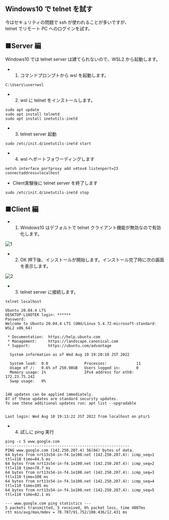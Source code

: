 ## Windows10 で telnet を試す

今はセキュリティの問題で ssh が使われることが多いですが、  
telnet でリモート PC へのログインを試す。

## ■Server 編

Windows10 では telnet server は建てられないので、WSL2 から起動します。

- 1. コマンドプロンプトから wsl を起動します。

```
C:\Users\user>wsl
```

- 2. wsl に telnet をインストールします。

```
sudo apt update
sudo apt install telnetd
sudo apt install inetutils-inetd
```

- 3. telnet server 起動

```
sudo /etc/init.d/inetutils-inetd start
```

- 4. wsl へポートフォワーディングします

```
netsh interface portproxy add v4tov4 listenport=23 connectaddress=localhost
```

- Client実験後に telnet server を終了します

```
sudo /etc/init.d/inetutils-inetd stop
```

## ■Client 編

- 1. Windows10 はデフォルトで telnet クライアント機能が無効なので有効化します。

![1](https://user-images.githubusercontent.com/49807271/183861639-5ff9206a-8864-4d54-9b40-fc9730446a71.jpg)

- 2. OK 押下後、インストールが開始します。インストール完了時に次の画面を表示します。

![2](https://user-images.githubusercontent.com/49807271/183861676-6e7d042f-e92b-4568-ae28-5a371e455bf4.jpg)

- 3. telnet server に接続します。

```
telnet localhost

Ubuntu 20.04.4 LTS
DESKTOP-L18OTEK login: ******
Password:
Welcome to Ubuntu 20.04.4 LTS (GNU/Linux 5.4.72-microsoft-standard-WSL2 x86_64)

 * Documentation:  https://help.ubuntu.com
 * Management:     https://landscape.canonical.com
 * Support:        https://ubuntu.com/advantage

  System information as of Wed Aug 10 19:20:10 JST 2022

  System load:  0.0                Processes:             11
  Usage of /:   0.6% of 250.98GB   Users logged in:       0
  Memory usage: 1%                 IPv4 address for eth0: 172.23.75.242
  Swap usage:   0%


140 updates can be applied immediately.
87 of these updates are standard security updates.
To see these additional updates run: apt list --upgradable


Last login: Wed Aug 10 19:13:22 JST 2022 from localhost on pts/1
```

- 4. 試しに ping 実行

```
ping -c 5 www.google.com
-------------------------------------------------------
PING www.google.com (142.250.207.4) 56(84) bytes of data.
64 bytes from nrt13s54-in-f4.1e100.net (142.250.207.4): icmp_seq=1 ttl=110 time=84.5 ms
64 bytes from nrt13s54-in-f4.1e100.net (142.250.207.4): icmp_seq=2 ttl=110 time=78.7 ms
64 bytes from nrt13s54-in-f4.1e100.net (142.250.207.4): icmp_seq=3 ttl=110 time=108 ms
64 bytes from nrt13s54-in-f4.1e100.net (142.250.207.4): icmp_seq=4 ttl=110 time=105 ms
64 bytes from nrt13s54-in-f4.1e100.net (142.250.207.4): icmp_seq=5 ttl=110 time=82.1 ms

--- www.google.com ping statistics ---
5 packets transmitted, 5 received, 0% packet loss, time 4007ms
rtt min/avg/max/mdev = 78.707/91.752/108.436/12.431 ms
```
